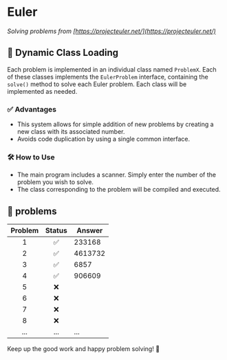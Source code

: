 # Euler

_Solving problems from [https://projecteuler.net/](https://projecteuler.net/)_

## 🔌 Dynamic Class Loading

Each problem is implemented in an individual class named `ProblemX`. Each of these classes implements the `EulerProblem` interface, containing the `solve()` method to solve each Euler problem. Each class will be implemented as needed.

### ✅ Advantages

-   This system allows for simple addition of new problems by creating a new class with its associated number.
-   Avoids code duplication by using a single common interface.

### 🛠️ How to Use

-   The main program includes a scanner. Simply enter the number of the problem you wish to solve.
-   The class corresponding to the problem will be compiled and executed.

## 🧠 problems

| Problem | Status | Answer  |
|:-------:|:------:| ------- |
|    1    |   ✅   | 233168  |
|    2    |   ✅   | 4613732 |
|    3    |   ✅   | 6857    |
|    4    |   ✅   | 906609  |
|    5    |   ❌   |         |
|    6    |   ❌   |         |
|    7    |   ❌   |         |
|    8    |   ❌   |         |
|   ...   |  ...   | ...     | 

Keep up the good work and happy problem solving! 🚀 
